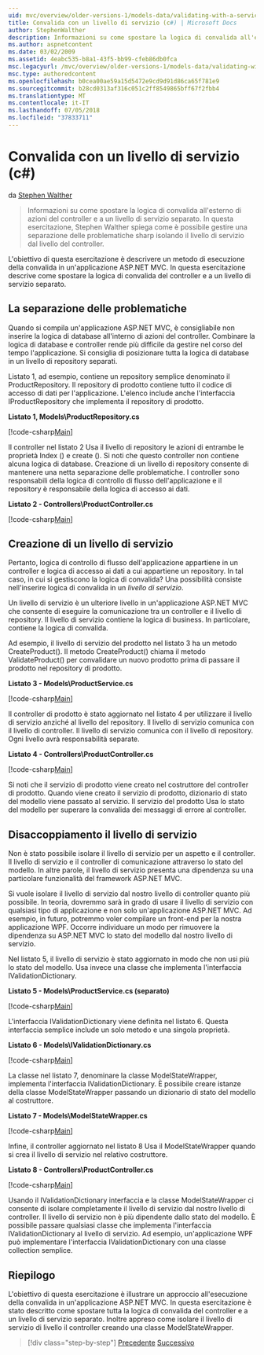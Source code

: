 ```yaml
---
uid: mvc/overview/older-versions-1/models-data/validating-with-a-service-layer-cs
title: Convalida con un livello di servizio (c#) | Microsoft Docs
author: StephenWalther
description: Informazioni su come spostare la logica di convalida all'esterno di azioni del controller e a un livello di servizio separato. In questa esercitazione, Stephen Walther spiega come è...
ms.author: aspnetcontent
ms.date: 03/02/2009
ms.assetid: 4eabc535-b8a1-43f5-bb99-cfeb86db0fca
msc.legacyurl: /mvc/overview/older-versions-1/models-data/validating-with-a-service-layer-cs
msc.type: authoredcontent
ms.openlocfilehash: b0cea00ae59a15d5472e9cd9d91d86ca65f781e9
ms.sourcegitcommit: b28cd0313af316c051c2ff8549865bff67f2fbb4
ms.translationtype: MT
ms.contentlocale: it-IT
ms.lasthandoff: 07/05/2018
ms.locfileid: "37833711"
---
```

<a name="validating-with-a-service-layer-c"></a>Convalida con un livello di servizio (c#)
====================
da [Stephen Walther](https://github.com/StephenWalther)

> Informazioni su come spostare la logica di convalida all'esterno di azioni del controller e a un livello di servizio separato. In questa esercitazione, Stephen Walther spiega come è possibile gestire una separazione delle problematiche sharp isolando il livello di servizio dal livello del controller.


L'obiettivo di questa esercitazione è descrivere un metodo di esecuzione della convalida in un'applicazione ASP.NET MVC. In questa esercitazione descrive come spostare la logica di convalida del controller e a un livello di servizio separato.

## <a name="separating-concerns"></a>La separazione delle problematiche

Quando si compila un'applicazione ASP.NET MVC, è consigliabile non inserire la logica di database all'interno di azioni del controller. Combinare la logica di database e controller rende più difficile da gestire nel corso del tempo l'applicazione. Si consiglia di posizionare tutta la logica di database in un livello di repository separati.

Listato 1, ad esempio, contiene un repository semplice denominato il ProductRepository. Il repository di prodotto contiene tutto il codice di accesso di dati per l'applicazione. L'elenco include anche l'interfaccia IProductRepository che implementa il repository di prodotto.

**Listato 1, Models\ProductRepository.cs**

[!code-csharp[Main](validating-with-a-service-layer-cs/samples/sample1.cs)]

Il controller nel listato 2 Usa il livello di repository le azioni di entrambe le proprietà Index () e create (). Si noti che questo controller non contiene alcuna logica di database. Creazione di un livello di repository consente di mantenere una netta separazione delle problematiche. I controller sono responsabili della logica di controllo di flusso dell'applicazione e il repository è responsabile della logica di accesso ai dati.

**Listato 2 - Controllers\ProductController.cs**

[!code-csharp[Main](validating-with-a-service-layer-cs/samples/sample2.cs)]

## <a name="creating-a-service-layer"></a>Creazione di un livello di servizio

Pertanto, logica di controllo di flusso dell'applicazione appartiene in un controller e logica di accesso ai dati a cui appartiene un repository. In tal caso, in cui si gestiscono la logica di convalida? Una possibilità consiste nell'inserire logica di convalida in un *livello di servizio*.

Un livello di servizio è un ulteriore livello in un'applicazione ASP.NET MVC che consente di eseguire la comunicazione tra un controller e il livello di repository. Il livello di servizio contiene la logica di business. In particolare, contiene la logica di convalida.

Ad esempio, il livello di servizio del prodotto nel listato 3 ha un metodo CreateProduct(). Il metodo CreateProduct() chiama il metodo ValidateProduct() per convalidare un nuovo prodotto prima di passare il prodotto nel repository di prodotto.

**Listato 3 - Models\ProductService.cs**

[!code-csharp[Main](validating-with-a-service-layer-cs/samples/sample3.cs)]

Il controller di prodotto è stato aggiornato nel listato 4 per utilizzare il livello di servizio anziché al livello del repository. Il livello di servizio comunica con il livello di controller. Il livello di servizio comunica con il livello di repository. Ogni livello avrà responsabilità separate.

**Listato 4 - Controllers\ProductController.cs**

[!code-csharp[Main](validating-with-a-service-layer-cs/samples/sample4.cs)]

Si noti che il servizio di prodotto viene creato nel costruttore del controller di prodotto. Quando viene creato il servizio di prodotto, dizionario di stato del modello viene passato al servizio. Il servizio del prodotto Usa lo stato del modello per superare la convalida dei messaggi di errore al controller.

## <a name="decoupling-the-service-layer"></a>Disaccoppiamento il livello di servizio

Non è stato possibile isolare il livello di servizio per un aspetto e il controller. Il livello di servizio e il controller di comunicazione attraverso lo stato del modello. In altre parole, il livello di servizio presenta una dipendenza su una particolare funzionalità del framework ASP.NET MVC.

Si vuole isolare il livello di servizio dal nostro livello di controller quanto più possibile. In teoria, dovremmo sarà in grado di usare il livello di servizio con qualsiasi tipo di applicazione e non solo un'applicazione ASP.NET MVC. Ad esempio, in futuro, potremmo voler compilare un front-end per la nostra applicazione WPF. Occorre individuare un modo per rimuovere la dipendenza su ASP.NET MVC lo stato del modello dal nostro livello di servizio.

Nel listato 5, il livello di servizio è stato aggiornato in modo che non usi più lo stato del modello. Usa invece una classe che implementa l'interfaccia IValidationDictionary.

**Listato 5 - Models\ProductService.cs (separato)**

[!code-csharp[Main](validating-with-a-service-layer-cs/samples/sample5.cs)]

L'interfaccia IValidationDictionary viene definita nel listato 6. Questa interfaccia semplice include un solo metodo e una singola proprietà.

**Listato 6 - Models\IValidationDictionary.cs**

[!code-csharp[Main](validating-with-a-service-layer-cs/samples/sample6.cs)]

La classe nel listato 7, denominare la classe ModelStateWrapper, implementa l'interfaccia IValidationDictionary. È possibile creare istanze della classe ModelStateWrapper passando un dizionario di stato del modello al costruttore.

**Listato 7 - Models\ModelStateWrapper.cs**

[!code-csharp[Main](validating-with-a-service-layer-cs/samples/sample7.cs)]

Infine, il controller aggiornato nel listato 8 Usa il ModelStateWrapper quando si crea il livello di servizio nel relativo costruttore.

**Listato 8 - Controllers\ProductController.cs**

[!code-csharp[Main](validating-with-a-service-layer-cs/samples/sample8.cs)]

Usando il IValidationDictionary interfaccia e la classe ModelStateWrapper ci consente di isolare completamente il livello di servizio dal nostro livello di controller. Il livello di servizio non è più dipendente dallo stato del modello. È possibile passare qualsiasi classe che implementa l'interfaccia IValidationDictionary al livello di servizio. Ad esempio, un'applicazione WPF può implementare l'interfaccia IValidationDictionary con una classe collection semplice.

## <a name="summary"></a>Riepilogo

L'obiettivo di questa esercitazione è illustrare un approccio all'esecuzione della convalida in un'applicazione ASP.NET MVC. In questa esercitazione è stato descritto come spostare tutta la logica di convalida del controller e a un livello di servizio separato. Inoltre appreso come isolare il livello di servizio di livello il controller creando una classe ModelStateWrapper.

> [!div class="step-by-step"]
> [Precedente](validating-with-the-idataerrorinfo-interface-cs.md)
> [Successivo](validation-with-the-data-annotation-validators-cs.md)
